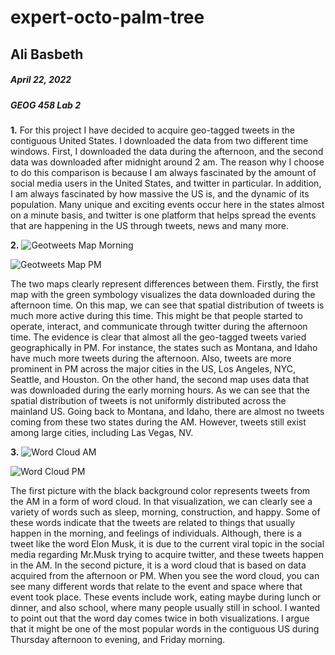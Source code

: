 # expert-octo-palm-tree

## Ali Basbeth
##### April 22, 2022
##### GEOG 458 Lab 2



**1.** For this project I have decided to acquire geo-tagged tweets in the contiguous United States. I downloaded the data from two different time windows. First, I downloaded the data during the afternoon, and the second data was downloaded after midnight around 2 am. The reason why I choose to do this comparison is because I am always fascinated by the amount of social media users in the United States, and twitter in particular. In addition, I am always fascinated by how massive the US is, and the dynamic of its population. Many unique and exciting events occur here in the states almost on a minute basis, and twitter is one platform that helps spread the events that are happening in the US through tweets, news and many more. 



**2.**
![Geotweets Map Morning](.Desktop/geog458_/geotweetmapAM.png)

![Geotweets Map PM](/Users/stlp/Desktop/geog458_/geotweetmapPM.png)

The two maps clearly represent differences between them. Firstly, the first map with the green symbology visualizes the data downloaded during the afternoon time. On this map, we can see that spatial distribution of tweets is much more active during this time. This might be that people started to operate, interact, and communicate through twitter during the afternoon time. The evidence is clear that almost all the geo-tagged tweets varied geographically in PM. For instance, the states such as Montana, and Idaho have much more tweets during the afternoon. Also, tweets are more prominent in PM across the major cities in the US, Los Angeles, NYC, Seattle, and Houston. On the other hand, the second map uses data that was downloaded during the early morning hours. As we can see that the spatial distribution of tweets is not uniformly distributed across the mainland US. Going back to Montana, and Idaho, there are almost no tweets coming from these two states during the AM. However, tweets still exist among large cities, including Las Vegas, NV. 


**3.** 
![Word Cloud AM]()

![Word Cloud PM]()

The first picture with the black background color represents tweets from the AM in a form of word cloud. In that visualization, we can clearly see a variety of words such as sleep, morning, construction, and happy. Some of these words indicate that the tweets are related to things that usually happen in the morning, and feelings of individuals. Although, there is a tweet like the word Elon Musk, it is due to the current viral topic in the social media regarding Mr.Musk trying to acquire twitter, and these tweets happen in the AM. In the second picture, it is a word cloud that is based on data acquired from the afternoon or PM. When you see the word cloud, you can see many different words that relate to the event and space where that event took place. These events include work, eating maybe during lunch or dinner, and also school, where many people usually still in school. I wanted to point out that the word day comes twice in both visualizations. I argue that it might be one of the most popular words in the contiguous US during Thursday afternoon to evening, and Friday morning. 
